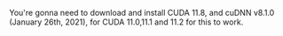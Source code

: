 You're gonna need to download and install CUDA 11.8, and cuDNN v8.1.0 (January 26th, 2021), for CUDA 11.0,11.1 and 11.2 for this to work.
